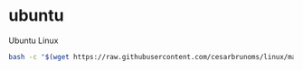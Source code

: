 # ubuntu
Ubuntu Linux 
```bash
bash -c "$(wget https://raw.githubusercontent.com/cesarbrunoms/linux/main/ubuntu/scripts/script_files/install_htop.sh -O -)"

```
